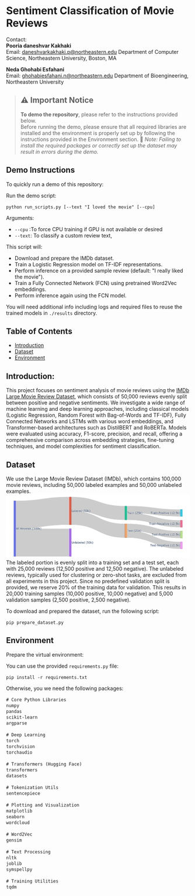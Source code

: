 # Sentiment Classification of Movie Reviews

Contact:  
**Pooria daneshvar Kakhaki**  
Email: [daneshvarkakhaki.p@northeastern.edu](mailto:daneshvarkakhaki.p@northeastern.edu)  Department of Computer Science, Northeastern University, Boston, MA

**Neda Ghohabi Esfahani**  
Email: [ghohabiesfahani.n@northeastern.edu](mailto:ghohabiesfahani.n@northeastern.edu) Department of Bioengineering, Northeastern University

> ## ⚠️ Important Notice
> 
> **To demo the repository**, please refer to the instructions provided below.  
> Before running the demo, please ensure that all required libraries are installed and the environment is properly set up by following the instructions provided in the Environment section.
> 🔴 *Note: Failing to install the required packages or correctly set up the dataset may result in errors during the demo.*

## Demo Instructions

To quickly run a demo of this repository:

Run the demo script:
```{python}
python run_scripts.py [--text "I loved the movie" [--cpu]
```
Arguments:
- `--cpu` :To force CPU training if GPU is not available or desired
- `--text`: To classify a custom review text,


This script will:
- Download and prepare the IMDb dataset.
- Train a Logistic Regression model on TF-IDF representations.
- Perform inference on a provided sample review (default: "I really liked the movie").
- Train a Fully Connected Network (FCN) using pretrained Word2Vec embeddings.
- Perform inference again using the FCN model.

You will need additional info including logs and required files to reuse the trained models in `./results` directory.

## Table of Contents

- [Introduction](#introduction)
- [Dataset](#dataset)
- [Environment](#environment)


## Introduction: 

This project focuses on sentiment analysis of movie reviews using the [IMDb Large Movie Review Dataset](https://www.kaggle.com/datasets/lakshmi25npathi/imdb-dataset-of-50k-movie-reviews?datasetId=134715&sortBy=dateRun&tab=profile), which consists of 50,000 reviews evenly split between positive and negative sentiments. We investigate a wide range of machine learning and deep learning approaches, including classical models (Logistic Regression, Random Forest with Bag-of-Words and TF-IDF), Fully Connected Networks and LSTMs with various word embeddings, and Transformer-based architectures such as DistilBERT and RoBERTa. Models were evaluated using accuracy, F1-score, precision, and recall, offering a comprehensive comparison across embedding strategies, fine-tuning techniques, and model complexities for sentiment classification.

## Dataset
We use the Large Movie Review Dataset (IMDb), which contains 100,000 movie reviews, including 50,000 labeled examples and 50,000 unlabeled examples. ![dataset](images/dataset_sankey.png) The labeled portion is evenly split into a training set and a test set, each with 25,000 reviews (12,500 positive and 12,500 negative). The unlabeled reviews, typically used for clustering or zero-shot tasks, are excluded from all experiments in this project. Since no predefined validation split is provided, we reserve 20% of the training data for validation. This results in 20,000 training samples (10,000 positive, 10,000 negative) and 5,000 validation samples (2,500 positive, 2,500 negative).

To download and prepared the dataset, run the following script:

```shell
pip prepare_dataset.py
```

## Environment

Prepare the virtual environment:

You can use the provided `requirements.py` file:
```shell
pip install -r requirements.txt
```

Otherwise, you we need the following packages:

```shell
# Core Python Libraries
numpy
pandas
scikit-learn
argparse

# Deep Learning
torch
torchvision
torchaudio

# Transformers (Hugging Face)
transformers
datasets

# Tokenization Utils
sentencepiece

# Plotting and Visualization
matplotlib
seaborn
wordcloud

# Word2Vec
gensim

# Text Processing
nltk
joblib
symspellpy

# Training Utilities
tqdm
```



